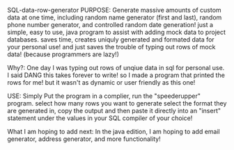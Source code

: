 SQL-data-row-generator
PURPOSE: Generate massive amounts of custom data at one time, including random name generator (first and last), random phone number generator, and controlled random date generation! just a simple, easy to use, java program to assist with adding mock data to project databases. saves time, creates uniquly generated and formated data for your personal use! and just saves the trouble of typing out rows of mock data! (because programmers are lazy!)

Why?: One day I was typing out rows of unqiue data in sql for personal use. I said DANG this takes forever to write! so I made a program that printed the rows for me! but it wasn't as dynamic or user friendly as this one!

USE: Simply Put the program in a complier, run the "speederupper" program. select how many rows you want to generate select the format they are generated in, copy the output and then paste it directly into an "insert" statement under the values in your SQL compiler of your choice!

What I am hoping to add next: In the java edition, I am hoping to add email generator, address generator, and more functionality!
